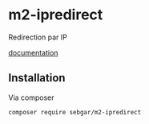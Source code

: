 # m2-ipredirect

Redirection par IP

[documentation](doc/doc.md)

## Installation

Via composer

```bash
composer require sebgar/m2-ipredirect
```